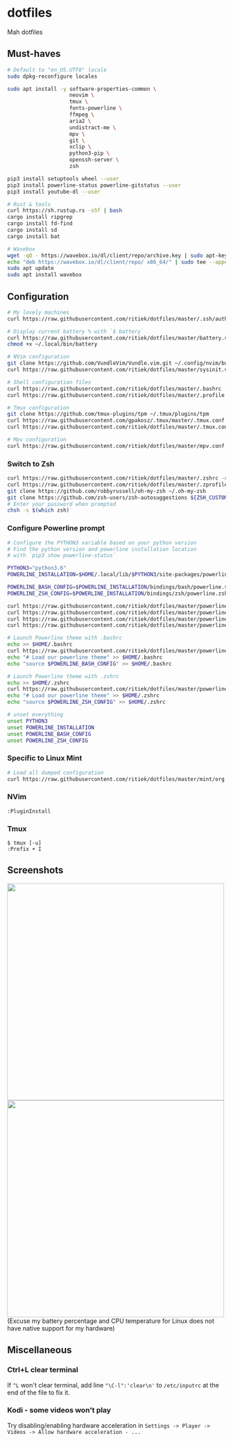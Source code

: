 # dotfiles

Mah dotfiles

## Must-haves

```bash
# Default to "en_US.UTF8" locale
sudo dpkg-reconfigure locales

sudo apt install -y software-properties-common \
                    neovim \
                    tmux \
                    fonts-powerline \
                    ffmpeg \
                    aria2 \
                    undistract-me \
                    mpv \
                    git \
                    xclip \
                    python3-pip \
                    openssh-server \
                    zsh

pip3 install setuptools wheel --user
pip3 install powerline-status powerline-gitstatus --user
pip3 install youtube-dl --user
```

```bash
# Rust & tools
curl https://sh.rustup.rs -sSf | bash
cargo install ripgrep
cargo install fd-find
cargo install sd
cargo install bat
```

```bash
# Wavebox
wget -qO - https://wavebox.io/dl/client/repo/archive.key | sudo apt-key add -
echo "deb https://wavebox.io/dl/client/repo/ x86_64/" | sudo tee --append /etc/apt/sources.list.d/wavebox.list
sudo apt update
sudo apt install wavebox
```

## Configuration

```bash
# My lovely machines
curl https://raw.githubusercontent.com/ritiek/dotfiles/master/.ssh/authorized_keys -o ~/.ssh/authorized_keys

# Display current battery % with `$ battery`
curl https://raw.githubusercontent.com/ritiek/dotfiles/master/battery.sh -o ~/.local/bin/battery
chmod +x ~/.local/bin/battery

# NVim configuration
git clone https://github.com/VundleVim/Vundle.vim.git ~/.config/nvim/bundle/Vundle.vim
curl https://raw.githubusercontent.com/ritiek/dotfiles/master/sysinit.vim -o ~/.config/nvim/sysinit.vim

# Shell configuration files
curl https://raw.githubusercontent.com/ritiek/dotfiles/master/.bashrc -o ~/.bashrc
curl https://raw.githubusercontent.com/ritiek/dotfiles/master/.profile -o ~/.profile

# Tmux configuration
git clone https://github.com/tmux-plugins/tpm ~/.tmux/plugins/tpm
curl https://raw.githubusercontent.com/gpakosz/.tmux/master/.tmux.conf -o ~/.tmux.conf
curl https://raw.githubusercontent.com/ritiek/dotfiles/master/.tmux.conf.local -o ~/.tmux.conf.local

# Mpv configuration
curl https://raw.githubusercontent.com/ritiek/dotfiles/master/mpv.conf -o ~/.config/mpv/mpv.conf
```

### Switch to Zsh
```bash
curl https://raw.githubusercontent.com/ritiek/dotfiles/master/.zshrc -o ~/.zshrc
curl https://raw.githubusercontent.com/ritiek/dotfiles/master/.zprofile -o ~/.zprofile
git clone https://github.com/robbyrussell/oh-my-zsh ~/.oh-my-zsh
git clone https://github.com/zsh-users/zsh-autosuggestions ${ZSH_CUSTOM:-~/.oh-my-zsh/custom}/plugins/zsh-autosuggestions
# Enter your password when prompted
chsh -s $(which zsh)
```

### Configure Powerline prompt

```bash
# Configure the PYTHON3 variable based on your python version
# Find the python version and powerline installation location
# with `pip3 show powerline-status`

PYTHON3="python3.6"
POWERLINE_INSTALLATION=$HOME/.local/lib/$PYTHON3/site-packages/powerline

POWERLINE_BASH_CONFIG=$POWERLINE_INSTALLATION/bindings/bash/powerline.sh
POWERLINE_ZSH_CONFIG=$POWERLINE_INSTALLATION/bindings/zsh/powerline.zsh

curl https://raw.githubusercontent.com/ritiek/dotfiles/master/powerline/config.json -o $POWERLINE_INSTALLATION/config_files/config.json
curl https://raw.githubusercontent.com/ritiek/dotfiles/master/powerline/ritiek_shell_theme.json -o $POWERLINE_INSTALLATION/config_files/themes/shell/ritiek.json
curl https://raw.githubusercontent.com/ritiek/dotfiles/master/powerline/ritiek_colorscheme.json -o $POWERLINE_INSTALLATION/config_files/colorschemes/ritiek.json
curl https://raw.githubusercontent.com/ritiek/dotfiles/master/powerline/ipython_config.py -o $HOME/.ipython/profile_default/ipython_config.py
```
```bash
# Launch Powerline theme with .bashrc
echo >> $HOME/.bashrc
curl https://raw.githubusercontent.com/ritiek/dotfiles/master/powerline/powerline-daemon-runner >> $HOME/.bashrc
echo "# Load our powerline theme" >> $HOME/.bashrc
echo "source $POWERLINE_BASH_CONFIG" >> $HOME/.bashrc
```
```bash
# Launch Powerline theme with .zshrc
echo >> $HOME/.zshrc
curl https://raw.githubusercontent.com/ritiek/dotfiles/master/powerline/powerline-daemon-runner >> $HOME/.zshrc
echo "# Load our powerline theme" >> $HOME/.zshrc
echo "source $POWERLINE_ZSH_CONFIG" >> $HOME/.zshrc
```
```bash
# unset everything
unset PYTHON3
unset POWERLINE_INSTALLATION
unset POWERLINE_BASH_CONFIG
unset POWERLINE_ZSH_CONFIG
```

### Specific to Linux Mint

```bash
# Load all dumped configuration
curl https://raw.githubusercontent.com/ritiek/dotfiles/master/mint/org.dconf | dconf load /org/
```

### NVim

```
:PluginInstall
```

### Tmux

```
$ tmux [-u]
:Prefix + I
```

## Screenshots

<img src="https://i.imgur.com/A8ME49P.png" width="500">
<img src="https://i.imgur.com/ktjySCI.png" width="500">
(Excuse my battery percentage and CPU temperature for Linux does not have native support for my hardware)

## Miscellaneous

### Ctrl+L clear terminal

If `^L` won't clear terminal, add line `"\C-l":'clear\n'` to `/etc/inputrc` at the end of the file to fix it.

### Kodi - some videos won't play

Try disabling/enabling hardware acceleration in `Settings -> Player -> Videos -> Allow hardware acceleration - ...`
